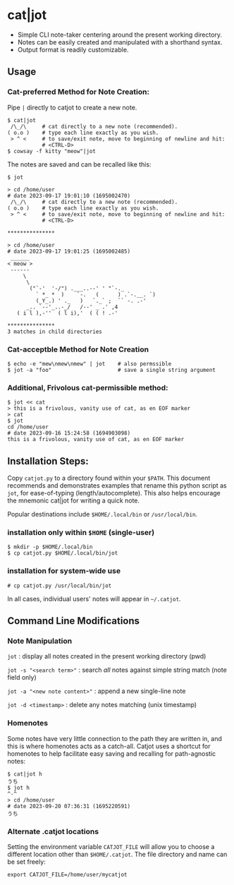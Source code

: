 # cat|jot

* Simple CLI note-taker centering around the present working directory.
* Notes can be easily created and manipulated with a shorthand syntax.
* Output format is readily customizable.

## Usage

### Cat-preferred Method for Note Creation:

Pipe `|` directly to catjot to create a new note.

```
$ cat|jot
 /\_/\     # cat directly to a new note (recommended).
( o.o )    # type each line exactly as you wish.
 > ^ <     # to save/exit note, move to beginning of newline and hit:
           # <CTRL-D>
$ cowsay -f kitty "meow"|jot
```

The notes are saved and can be recalled like this:

```
$ jot

> cd /home/user
# date 2023-09-17 19:01:10 (1695002470)
 /\_/\     # cat directly to a new note (recommended).
( o.o )    # type each line exactly as you wish.
 > ^ <     # to save/exit note, move to beginning of newline and hit:
           # <CTRL-D>

***************

> cd /home/user
# date 2023-09-17 19:01:25 (1695002485)
 ______
< meow >
 ------
     \
      \
       ("`-'  '-/") .___..--' ' "`-._
         ` *_ *  )    `-.   (      ) .`-.__. `)
         (_Y_.) ' ._   )   `._` ;  `` -. .-'
      _.. `--'_..-_/   /--' _ .' ,4
   ( i l ),-''  ( l i),'  ( ( ! .-'

***************
3 matches in child directories
```

### Cat-acceptble Method for Note Creation

```
$ echo -e "mew\nmew\nmew" | jot    # also permssible
$ jot -a "foo"                     # save a single string argument
```

### Additional, Frivolous cat-permissible method:

```
$ jot << cat
> this is a frivolous, vanity use of cat, as en EOF marker
> cat
$ jot
cd /home/user
# date 2023-09-16 15:24:58 (1694903098)
this is a frivolous, vanity use of cat, as en EOF marker
```

## Installation Steps:

Copy `catjot.py` to a directory found within your `$PATH`.
This document recommends and demonstrates examples that rename
this python script as `jot`, for ease-of-typing (length/autocomplete).
This also helps encourage the mnemonic cat|jot for writing a quick note.

Popular destinations include `$HOME/.local/bin` or `/usr/local/bin`.

### installation only within `$HOME` (single-user)

```
$ mkdir -p $HOME/.local/bin
$ cp catjot.py $HOME/.local/bin/jot
```

### installation for system-wide use

```
# cp catjot.py /usr/local/bin/jot
```

In all cases, individual users' notes will appear in `~/.catjot`.

## Command Line Modifications

### Note Manipulation

`jot` : display all notes created in the present working directory (pwd)

`jot -s "<search term>"` : search *all* notes against simple string match (note field only)

`jot -a "<new note content>"` : append a new single-line note

`jot -d <timestamp>` : delete any notes matching (unix timestamp)

### Homenotes

Some notes have very little connection to the path they are written in, and this is where
homenotes acts as a catch-all. Catjot uses a shortcut for homenotes to help facilitate
easy saving and recalling for path-agnostic notes:

```
$ cat|jot h
うち
$ jot h
^-^
> cd /home/user
# date 2023-09-20 07:36:31 (1695220591)
うち
```

### Alternate .catjot locations

Setting the environment variable `CATJOT_FILE` will allow you to choose a different location
other than `$HOME/.catjot`. The file directory and name can be set freely:

`export CATJOT_FILE=/home/user/mycatjot`

